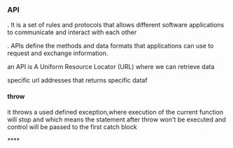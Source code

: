 <h3>API</h3>
<p>. It is a set of rules and protocols that allows different software applications to communicate and interact with each other</p>
<p>. APIs define the methods and data formats that applications can use to request and exchange information.</p>
<P>an API is A Uniform Resource Locator (URL) where we can retrieve data</P>
<p>specific url addresses that returns specific dataf</p>

<h4>throw</h4>
<p>it throws a used defined exception,where execution of the current function will stop and which means the statement after throw won't be executed and control will be passed to the first catch block</p>
****
